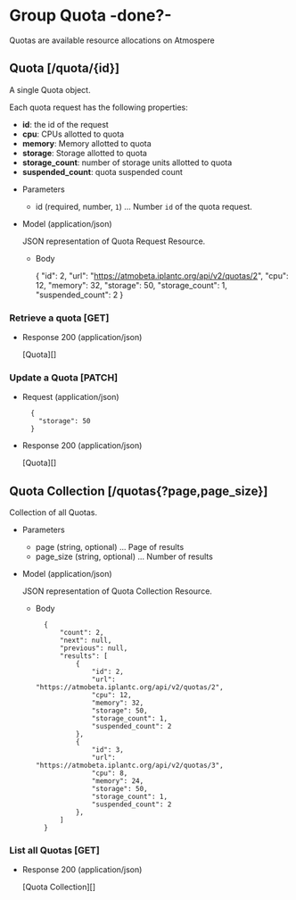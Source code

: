 # Group Quota -done?-
Quotas are available resource allocations on Atmospere

## Quota [/quota/{id}]
A single Quota object.

Each quota request has the following properties:

- **id**: the id of the request
- **cpu**: CPUs allotted to quota
- **memory**: Memory allotted to quota
- **storage**: Storage allotted to quota
- **storage_count**: number of storage units allotted to quota
- **suspended_count**: quota suspended count

+ Parameters
    + id (required, number, `1`) ... Number `id` of the quota request.
    
+ Model (application/json)

    JSON representation of Quota Request Resource.

    + Body

        {
            "id": 2,
            "url": "https://atmobeta.iplantc.org/api/v2/quotas/2",
            "cpu": 12,
            "memory": 32,
            "storage": 50,
            "storage_count": 1,
            "suspended_count": 2
        }

### Retrieve a quota [GET]
+ Response 200 (application/json)

    [Quota][]

### Update a Quota [PATCH]
+ Request (application/json)

        {
          "storage": 50
        }

+ Response 200 (application/json)

    [Quota][]

## Quota Collection [/quotas{?page,page_size}]
Collection of all Quotas.

+ Parameters
    + page (string, optional) ... Page of results
    + page_size (string, optional) ... Number of results

+ Model (application/json)

    JSON representation of Quota Collection Resource.

    + Body

            {
                "count": 2,
                "next": null,
                "previous": null,
                "results": [
                    {
                        "id": 2,
                        "url": "https://atmobeta.iplantc.org/api/v2/quotas/2",
                        "cpu": 12,
                        "memory": 32,
                        "storage": 50,
                        "storage_count": 1,
                        "suspended_count": 2
                    },
                    {
                        "id": 3,
                        "url": "https://atmobeta.iplantc.org/api/v2/quotas/3",
                        "cpu": 8,
                        "memory": 24,
                        "storage": 50,
                        "storage_count": 1,
                        "suspended_count": 2
                    },
                ]
            }

### List all Quotas [GET]
+ Response 200 (application/json)

    [Quota Collection][]
